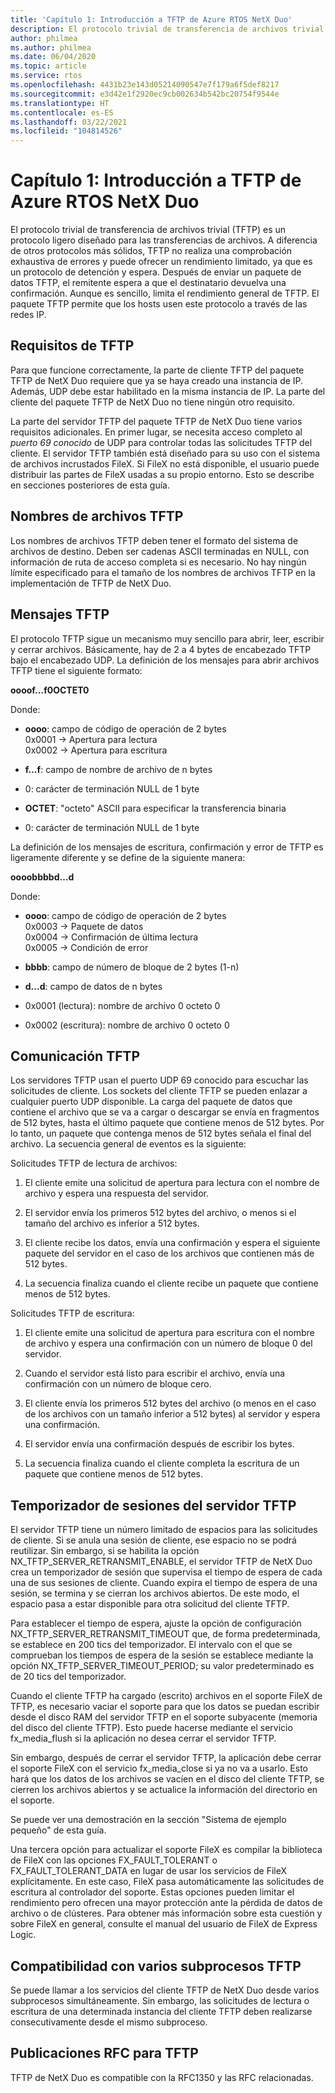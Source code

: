 ```yaml
---
title: 'Capítulo 1: Introducción a TFTP de Azure RTOS NetX Duo'
description: El protocolo trivial de transferencia de archivos trivial (TFTP) es un protocolo ligero diseñado para las transferencias de archivos.
author: philmea
ms.author: philmea
ms.date: 06/04/2020
ms.topic: article
ms.service: rtos
ms.openlocfilehash: 4431b23e143d05214090547e7f179a6f5def8217
ms.sourcegitcommit: e3d42e1f2920ec9cb002634b542bc20754f9544e
ms.translationtype: HT
ms.contentlocale: es-ES
ms.lasthandoff: 03/22/2021
ms.locfileid: "104814526"
---
```

# <a name="chapter-1---introduction-to-azure-rtos-netx-duo-tftp"></a>Capítulo 1: Introducción a TFTP de Azure RTOS NetX Duo 

El protocolo trivial de transferencia de archivos trivial (TFTP) es un protocolo ligero diseñado para las transferencias de archivos. A diferencia de otros protocolos más sólidos, TFTP no realiza una comprobación exhaustiva de errores y puede ofrecer un rendimiento limitado, ya que es un protocolo de detención y espera. Después de enviar un paquete de datos TFTP, el remitente espera a que el destinatario devuelva una confirmación. Aunque es sencillo, limita el rendimiento general de TFTP. El paquete TFTP permite que los hosts usen este protocolo a través de las redes IP.

## <a name="tftp-requirements"></a>Requisitos de TFTP

Para que funcione correctamente, la parte de cliente TFTP del paquete TFTP de NetX Duo requiere que ya se haya creado una instancia de IP. Además, UDP debe estar habilitado en la misma instancia de IP. La parte del cliente del paquete TFTP de NetX Duo no tiene ningún otro requisito.

La parte del servidor TFTP del paquete TFTP de NetX Duo tiene varios requisitos adicionales. En primer lugar, se necesita acceso completo al *puerto 69 conocido* de UDP para controlar todas las solicitudes TFTP del cliente. El servidor TFTP también está diseñado para su uso con el sistema de archivos incrustados FileX. Si FileX no está disponible, el usuario puede distribuir las partes de FileX usadas a su propio entorno. Esto se describe en secciones posteriores de esta guía.

## <a name="tftp-file-names"></a>Nombres de archivos TFTP 

Los nombres de archivos TFTP deben tener el formato del sistema de archivos de destino. Deben ser cadenas ASCII terminadas en NULL, con información de ruta de acceso completa si es necesario. No hay ningún límite especificado para el tamaño de los nombres de archivos TFTP en la implementación de TFTP de NetX Duo.

## <a name="tftp-messages"></a>Mensajes TFTP

El protocolo TFTP sigue un mecanismo muy sencillo para abrir, leer, escribir y cerrar archivos. Básicamente, hay de 2 a 4 bytes de encabezado TFTP bajo el encabezado UDP. La definición de los mensajes para abrir archivos TFTP tiene el siguiente formato:

**oooof…f0OCTET0**

Donde:

- **oooo**: campo de código de operación de 2 bytes  
0x0001 -> Apertura para lectura  
0x0002 -> Apertura para escritura

- **f…f**: campo de nombre de archivo de n bytes

- 0: carácter de terminación NULL de 1 byte

- **OCTET**: "octeto" ASCII para especificar la transferencia binaria

- 0: carácter de terminación NULL de 1 byte

La definición de los mensajes de escritura, confirmación y error de TFTP es ligeramente diferente y se define de la siguiente manera:

**oooobbbbd…d**

Donde:

- **oooo**: campo de código de operación de 2 bytes  
0x0003 -> Paquete de datos  
0x0004 -> Confirmación de última lectura  
0x0005 -> Condición de error  

- **bbbb**: campo de número de bloque de 2 bytes (1-n)

- **d…d**: campo de datos de n bytes


- 0x0001 (lectura): nombre de archivo 0 octeto 0

- 0x0002 (escritura): nombre de archivo 0 octeto 0

## <a name="tftp-communication"></a>Comunicación TFTP

Los servidores TFTP usan el puerto UDP 69 conocido para escuchar las solicitudes de cliente. Los sockets del cliente TFTP se pueden enlazar a cualquier puerto UDP disponible. La carga del paquete de datos que contiene el archivo que se va a cargar o descargar se envía en fragmentos de 512 bytes, hasta el último paquete que contiene menos de 512 bytes. Por lo tanto, un paquete que contenga menos de 512 bytes señala el final del archivo. La secuencia general de eventos es la siguiente:

Solicitudes TFTP de lectura de archivos:

1.  El cliente emite una solicitud de apertura para lectura con el nombre de archivo y espera una respuesta del servidor.

2.  El servidor envía los primeros 512 bytes del archivo, o menos si el tamaño del archivo es inferior a 512 bytes.

3.  El cliente recibe los datos, envía una confirmación y espera el siguiente paquete del servidor en el caso de los archivos que contienen más de 512 bytes.

4.  La secuencia finaliza cuando el cliente recibe un paquete que contiene menos de 512 bytes.

Solicitudes TFTP de escritura:

1.  El cliente emite una solicitud de apertura para escritura con el nombre de archivo y espera una confirmación con un número de bloque 0 del servidor.

2.  Cuando el servidor está listo para escribir el archivo, envía una confirmación con un número de bloque cero.

3.  El cliente envía los primeros 512 bytes del archivo (o menos en el caso de los archivos con un tamaño inferior a 512 bytes) al servidor y espera una confirmación.

4.  El servidor envía una confirmación después de escribir los bytes.

5.  La secuencia finaliza cuando el cliente completa la escritura de un paquete que contiene menos de 512 bytes.
 

## <a name="tftp-server-session-timer"></a>Temporizador de sesiones del servidor TFTP

El servidor TFTP tiene un número limitado de espacios para las solicitudes de cliente. Si se anula una sesión de cliente, ese espacio no se podrá reutilizar. Sin embargo, si se habilita la opción NX_TFTP_SERVER_RETRANSMIT_ENABLE, el servidor TFTP de NetX Duo crea un temporizador de sesión que supervisa el tiempo de espera de cada una de sus sesiones de cliente. Cuando expira el tiempo de espera de una sesión, se termina y se cierran los archivos abiertos. De este modo, el espacio pasa a estar disponible para otra solicitud del cliente TFTP.

Para establecer el tiempo de espera, ajuste la opción de configuración NX_TFTP_SERVER_RETRANSMIT_TIMEOUT que, de forma predeterminada, se establece en 200 tics del temporizador. El intervalo con el que se comprueban los tiempos de espera de la sesión se establece mediante la opción NX_TFTP_SERVER_TIMEOUT_PERIOD; su valor predeterminado es de 20 tics del temporizador.

Cuando el cliente TFTP ha cargado (escrito) archivos en el soporte FileX de TFTP, es necesario vaciar el soporte para que los datos se puedan escribir desde el disco RAM del servidor TFTP en el soporte subyacente (memoria del disco del cliente TFTP). Esto puede hacerse mediante el servicio fx_media_flush si la aplicación no desea cerrar el servidor TFTP.

Sin embargo, después de cerrar el servidor TFTP, la aplicación debe cerrar el soporte FileX con el servicio fx_media_close si ya no va a usarlo. Esto hará que los datos de los archivos se vacíen en el disco del cliente TFTP, se cierren los archivos abiertos y se actualice la información del directorio en el soporte.

Se puede ver una demostración en la sección "Sistema de ejemplo pequeño" de esta guía.

Una tercera opción para actualizar el soporte FileX es compilar la biblioteca de FileX con las opciones FX_FAULT_TOLERANT o FX_FAULT_TOLERANT_DATA en lugar de usar los servicios de FileX explícitamente. En este caso, FileX pasa automáticamente las solicitudes de escritura al controlador del soporte. Estas opciones pueden limitar el rendimiento pero ofrecen una mayor protección ante la pérdida de datos de archivo o de clústeres. Para obtener más información sobre esta cuestión y sobre FileX en general, consulte el manual del usuario de FileX de Express Logic.

## <a name="tftp-multi-thread-support"></a>Compatibilidad con varios subprocesos TFTP

Se puede llamar a los servicios del cliente TFTP de NetX Duo desde varios subprocesos simultáneamente. Sin embargo, las solicitudes de lectura o escritura de una determinada instancia del cliente TFTP deben realizarse consecutivamente desde el mismo subproceso.

## <a name="tftp-rfcs"></a>Publicaciones RFC para TFTP

TFTP de NetX Duo es compatible con la RFC1350 y las RFC relacionadas.

